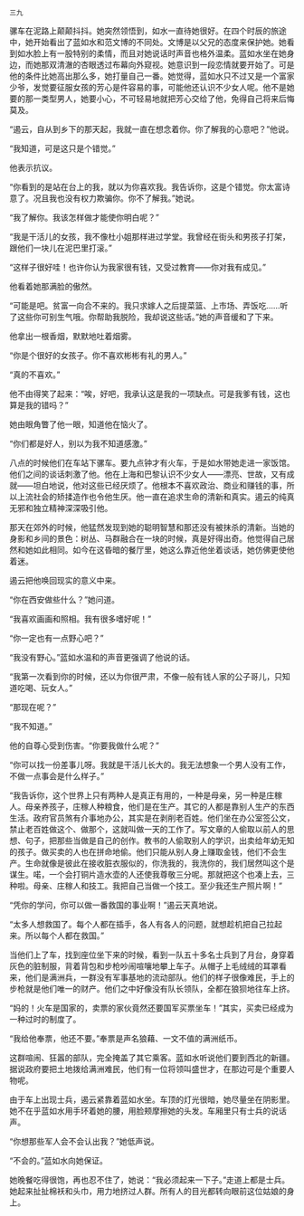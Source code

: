     三九 

   骡车在泥路上颠颠抖抖。她突然领悟到，如水一直待她很好。在四个时辰的旅途中，她开始看出了蓝如水和范文博的不同处。文博是以父兄的态度来保护她。她看到如水脸上有一股特别的柔情，而且对她说话时声音也格外温柔。蓝如水坐在她身边，而她那双清澈的杏眼透过布幕向外窥视。她意识到一段恋情就要开始了。可是他的条件比她高出那么多，她打量自己一番。她觉得，蓝如水只不过又是一个富家少爷，发觉要征服女孩的芳心是件容易的事，可能他还认识不少女人呢。他不是她要的那一类型男人，她要小心，不可轻易地就把芳心交给了他，免得自己将来后悔莫及。

   “遏云，自从到乡下的那天起，我就一直在想念着你。你了解我的心意吧？”他说。

   “我知道，可是这只是个错觉。”

   他表示抗议。

   “你看到的是站在台上的我，就以为你喜欢我。我告诉你，这是个错觉。你太富诗意了。况且我也没有权力欺骗你。你不了解我。”她说。

   “我了解你。我该怎样做才能使你明白呢？”

   “我是干活儿的女孩，我不像杜小姐那样进过学堂。我曾经在街头和男孩子打架，跟他们一块儿在泥巴里打滚。”

   “这样子很好哇！也许你认为我家很有钱，又受过教育——你对我有成见。”

   他看着她那满脸的傲然。

   “可能是吧。贫富一向合不来的。我只求嫁人之后提菜篮、上市场、弄饭吃……听了这些你可别生气哦。你帮助我脱险，我却说这些话。”她的声音缓和了下来。

   他拿出一根香烟，默默地吐着烟雾。

   “你是个很好的女孩子。你不喜欢彬彬有礼的男人。”

   “真的不喜欢。”

   他不由得笑了起来：“唉，好吧，我承认这是我的一项缺点。可是我爹有钱，这也算是我的错吗？”

   她由眼角瞥了他一眼，知道他在恼火了。

   “你们都是好人，别以为我不知道感激。”

   八点的时候他们在车站下骡车。要九点钟才有火车，于是如水带她走进一家饭馆。他们之间的谈话刺激了他。他在上海和巴黎认识不少女人——漂亮、世故，又有成就——坦白地说，他对这些已经厌烦了。他根本不喜欢政治、商业和赚钱的事，所以上流社会的矫揉造作也令他生厌。他一直在追求生命的清新和真实。遏云的纯真无邪和独立精神深深吸引他。

   那天在郊外的时候，他猛然发现到她的聪明智慧和那还没有被抹杀的清新。当她的身影和乡间的景色：树丛、马群融合在一块的时候，真是好得出奇。他觉得自己居然和她如此相同。如今在这昏暗的餐厅里，她这么靠近他坐着谈话，她仿佛更使他着迷。

   遏云把他唤回现实的意义中来。

   “你在西安做些什么？”她问道。

   “我喜欢画画和照相。我有很多嗜好呢！”

   “你一定也有一点野心吧？”

   “我没有野心。”蓝如水温和的声音更强调了他说的话。

   “我第一次看到你的时候，还以为你很严肃，不像一般有钱人家的公子哥儿，只知道吃喝、玩女人。”

   “那现在呢？”

   “我不知道。”

   他的自尊心受到伤害。“你要我做什么呢？”

   “你可以找一份差事儿呀。我就是干活儿长大的。我无法想象一个男人没有工作，不做一点事会是什么样子。”

   “我告诉你，这个世界上只有两种人是真正有用的，一种是母亲，另一种是庄稼人。母亲养孩子，庄稼人种粮食，他们是在生产。其它的人都是靠别人生产的东西生活。政府官员煞有介事地办公，其实是在剥削老百姓。他们坐在办公室签公文，禁止老百姓做这个、做那个，这就叫做一天的工作了。写文章的人偷取以前人的思想、句子，把那些当做是自己的创作。教书的人偷取别人的学识，出卖给年幼无知的孩子。做买卖的人也在拼命地偷。他们只能从别人身上赚取金钱，他们不会生产。生命就像是彼此在接收脏衣服似的，你洗我的，我洗你的，我们居然叫这个是谋生。喏，一个会打铜片造水壶的人还使我尊敬三分呢。那就把这个也凑上去，三种啦。母亲、庄稼人和技工。我把自己当做一个技工。至少我还生产照片啊！”

   “凭你的学问，你可以做一番救国的事业啊！”遏云天真地说。

   “太多人想救国了。每个人都在插手，各人有各人的问题，就想趁机把自己拉起来。所以每个人都在救国。”

   当他们上了车，找到座位坐下来的时候，看到一队五十多名士兵到了月台，身穿着灰色的脏制服，背着背包和步枪吵闹喧嚷地攀上车子。从帽子上毛绒绒的耳罩看来，他们是满洲兵，一群没有军事基地的流动部队。他们的样子很像难民，手上的步枪就是他们唯一的财产。他们之中好像没有队长领队，全都在狼狈地往车上挤。

   “妈的！火车是国家的，卖票的家伙竟然还要国军买票坐车！”其实，买卖已经成为一种过时的制度了。

   “我给他奉票，他还不要。”奉票是声名狼藉、一文不值的满洲纸币。

   这群喧闹、狂嚣的部队，完全掩盖了其它乘客。蓝如水听说他们要到西北的新疆。据说政府要把土地拨给满洲难民，他们有一位将领叫盛世才，在那边可是个重要人物呢。

   由于车上出现士兵，遏云紧靠着蓝如水坐。车顶的灯光很暗，她尽量坐在阴影里。她不在乎蓝如水用手环着她的腰，用脸颊摩擦她的头发。车厢里只有士兵的说话声。

   “你想那些军人会不会认出我？”她低声说。

   “不会的。”蓝如水向她保证。

   她晚餐吃得很饱，再也忍不住了，她说：“我必须起来一下子。”走道上都是士兵。她起来扯扯棉袄和头巾，用力地挤过人群。所有人的目光都转向眼前这位姑娘的身上。

